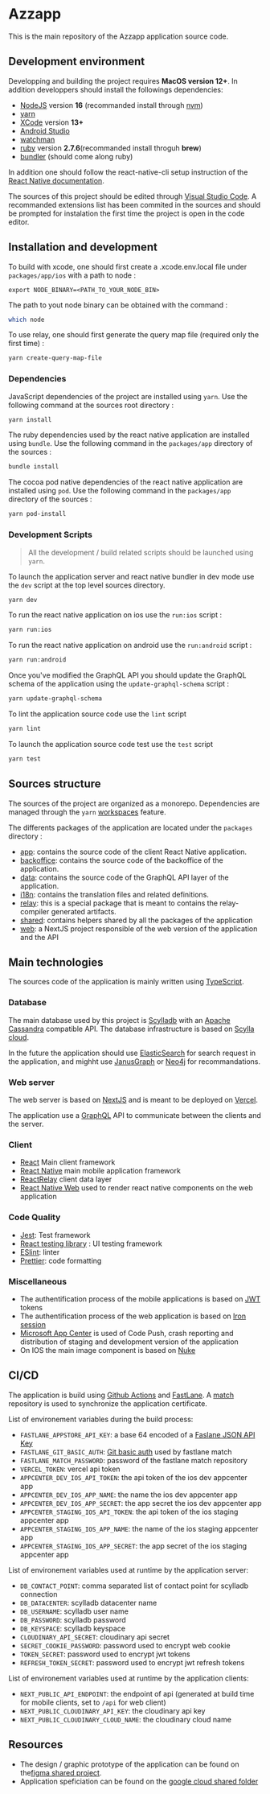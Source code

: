 # Azzapp

This is the main repository of the Azzapp application source code.

## Development environment

Developping and building the project requires **MacOS version 12+**.
In addition developpers should install the followings dependencies:

- [NodeJS](https://nodejs.org/en/) version **16** (recommanded install through [nvm](https://github.com/nvm-sh/nvm))
- [yarn](https://yarnpkg.com/)
- [XCode](https://apps.apple.com/fr/app/xcode/id497799835?mt=12) version **13+**
- [Android Studio](https://developer.android.com/studio)
- [watchman](https://facebook.github.io/watchman/)
- [ruby](https://www.ruby-lang.org/fr/) version **2.7.6**(recommanded install throguh **brew**)
- [bundler](https://bundler.io/) (should come along ruby)

In addition one should follow the react-native-cli setup instruction of the [React Native documentation](https://reactnative.dev/docs/0.69/getting-started).

The sources of this project should be edited through [Visual Studio Code](https://code.visualstudio.com/). A recommanded extensions list has been commited in the sources and should be prompted for instalation the first time the project is open in the code editor.

## Installation and development

To build with xcode, one should first create a .xcode.env.local file under `packages/app/ios` with a path to node :

```
export NODE_BINARY=<PATH_TO_YOUR_NODE_BIN>
```
The path to yout node binary can be obtained with the command : 

```sh
which node
```

To use relay, one should first generate the query map file (required only the first time) :

```sh
yarn create-query-map-file
```

### Dependencies

JavaScript dependencies of the project are installed using `yarn`.
Use the following command at the sources root directory :

```sh
yarn install
```

The ruby dependencies used by the react native application are installed using `bundle`.
Use the following command in the `packages/app` directory of the sources :

```sh
bundle install
```

The cocoa pod native dependencies of the react native application are installed using `pod`.
Use the following command in the `packages/app` directory of the sources :

```sh
yarn pod-install
```

### Development Scripts

> All the development / build related scripts should be launched using `yarn`.

To launch the application server and react native bundler in dev mode use the `dev` script at the top level sources directory.

```sh
yarn dev
```

To run the react native application on ios use the `run:ios` script :

```sh
yarn run:ios
```

To run the react native application on android use the `run:android` script :

```sh
yarn run:android
```

Once you've modified the GraphQL API you should update the GraphQL schema of the application using the `update-graphql-schema` script :

```sh
yarn update-graphql-schema
```

To lint the application source code use the `lint` script

```sh
yarn lint
```

To launch the application source code test use the `test` script

```sh
yarn test
```

## Sources structure

The sources of the project are organized as a monorepo. Dependencies are managed through the `yarn` [workspaces](https://classic.yarnpkg.com/lang/en/docs/workspaces/) feature.

The differents packages of the application are located under the `packages` directory :

- [app](./packages/app/): contains the source code of the client React Native application.
- [backoffice](./packages/backoffice/): contains the source code of the backoffice of the application.
- [data](./packages/data/): contains the source code of the GraphQL API layer of the application.
- [i18n](./packages/i18n/): contains the translation files and related definitions.
- [relay](./packages/relay/): this is a special package that is meant to contains the relay-compiler generated artifacts.
- [shared](./packages/shared/): contains helpers shared by all the packages of the application
- [web](./packages/web/): a NextJS project responsible of the web version of the application and the API

## Main technologies

The sources code of the application is mainly written using [TypeScript](https://www.typescriptlang.org/).

### Database

The main database used by this project is [Scylladb](https://www.scylladb.com/) with an [Apache Cassandra](https://cassandra.apache.org/_/index.html) compatible API. The database infrastructure is based on [Scylla cloud](https://www.scylladb.com/product/scylla-cloud/).

In the future the application should use [ElasticSearch](https://www.elastic.co/fr/elasticsearch/) for search request in the application, and mighht use [JanusGraph](https://janusgraph.org/) or [Neo4j](https://neo4j.com/) for recommandations.

### Web server

The web server is based on [NextJS](https://nextjs.org/) and is meant to be deployed on [Vercel](https://vercel.com/).

The application use a [GraphQL](https://graphql.org/) API to communicate between the clients and the server.

### Client

- [React](https://reactjs.org/) Main client framework
- [React Native](https://reactnative.dev/) main mobile application framework
- [ReactRelay](https://relay.dev/) client data layer
- [React Native Web](https://necolas.github.io/react-native-web/) used to render react native components on the web application

### Code Quality

- [Jest](https://jestjs.io/fr/): Test framework
- [React testing library](https://testing-library.com/docs/react-testing-library/intro/) : UI testing framework
- [ESlint](https://eslint.org/): linter
- [Prettier](https://prettier.io/): code formatting

### Miscellaneous

- The authentification process of the mobile applications is based on [JWT](https://jwt.io/) tokens
- The authentification process of the web application is based on [Iron session](https://github.com/vvo/iron-session)
- [Microsoft App Center](https://appcenter.ms/) is used of Code Push, crash reporting and distribution of staging and development version of the application
- On IOS the main image component is based on [Nuke](https://github.com/kean/Nuke)

## CI/CD

The application is build using [Github Actions](https://github.com/features/actions) and [FastLane](https://fastlane.tools/).
A [match](https://docs.fastlane.tools/actions/match/) repository is used to synchronize the application certificate.

List of environement variables during the build process:

- `FASTLANE_APPSTORE_API_KEY`: a base 64 encoded of a [Faslane JSON API Key](https://docs.fastlane.tools/app-store-connect-api/)
- `FASTLANE_GIT_BASIC_AUTH`: [Git basic auth](https://docs.fastlane.tools/actions/match/#git-storage-on-github) used by fastlane match
- `FASTLANE_MATCH_PASSWORD`: password of the fastlane match repository
- `VERCEL_TOKEN`: vercel api token
- `APPCENTER_DEV_IOS_API_TOKEN`: the api token of the ios dev appcenter app
- `APPCENTER_DEV_IOS_APP_NAME`: the name the ios dev appcenter app
- `APPCENTER_DEV_IOS_APP_SECRET`: the app secret the ios dev appcenter app
- `APPCENTER_STAGING_IOS_API_TOKEN`: the api token of the ios staging appcenter app
- `APPCENTER_STAGING_IOS_APP_NAME`: the name of the ios staging appcenter app
- `APPCENTER_STAGING_IOS_APP_SECRET`: the app secret of the ios staging appcenter app

List of environement variables used at runtime by the application server:

- `DB_CONTACT_POINT`: comma separated list of contact point for scylladb connection
- `DB_DATACENTER`: scylladb datacenter name
- `DB_USERNAME`: scylladb user name
- `DB_PASSWORD`: scylladb password
- `DB_KEYSPACE`: scylladb keyspace
- `CLOUDINARY_API_SECRET`: cloudinary api secret
- `SECRET_COOKIE_PASSWORD`: password used to encrypt web cookie
- `TOKEN_SECRET`: password used to encrypt jwt tokens
- `REFRESH_TOKEN_SECRET`: password used to encrypt jwt refresh tokens

List of environement variables used at runtime by the application clients:

- `NEXT_PUBLIC_API_ENDPOINT`: the endpoint of api (generated at build time for mobile clients, set to `/api` for web client)
- `NEXT_PUBLIC_CLOUDINARY_API_KEY`: the cloudinary api key
- `NEXT_PUBLIC_CLOUDINARY_CLOUD_NAME`: the cloudinary cloud name

## Resources

- The design / graphic prototype of the application can be found on the[figma shared project](https://www.figma.com/files/project/59265907/MOBILE-APPLICATION).
- Application speficiation can be found on the [google cloud shared folder](https://drive.google.com/drive/folders/1qXYQMdEyw1u5Etui4tIvRpnI40y172dt)
